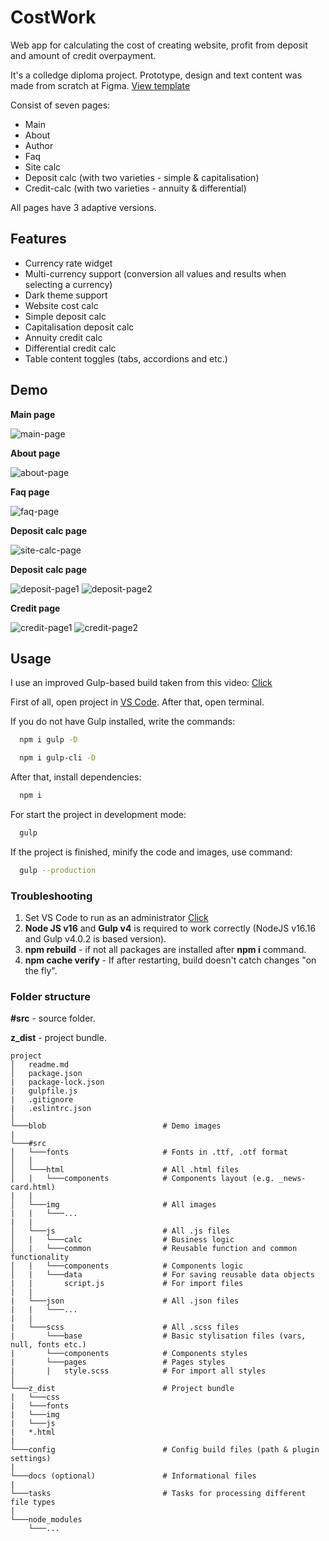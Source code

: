 # CostWork

Web app for calculating the cost of creating website, profit from deposit and amount of credit overpayment.

It's a colledge diploma project. Prototype, design and text content was made from scratch at Figma. [View template](https://www.figma.com/file/4knFPhLEZ0sUvWA3p18477/Economy?node-id=0%3A1&t=wt9kcK7fZ9LagRrM-1)

Consist of seven pages:
* Main
* About
* Author
* Faq
* Site calc
* Deposit calc (with two varieties - simple & capitalisation)
* Credit-calc (with two varieties - annuity & differential)

All pages have 3 adaptive versions.

## Features

* Currency rate widget
* Multi-currency support (сonversion all values and results when selecting a currency)
* Dark theme support
* Website cost calc
* Simple deposit calc
* Capitalisation deposit calc
* Annuity credit calc
* Differential credit calc
* Table content toggles (tabs, accordions and etc.)

## Demo

**Main page**

![main-page](blob/main-demo.png)

**About page**

![about-page](blob/about-demo.png)

**Faq page**

![faq-page](blob/faq-demo.png)

**Deposit calc page**

![site-calc-page](blob/site-calc-demo.png)

**Deposit calc page**

![deposit-page1](blob/deposit-calc-demo.png)
![deposit-page2](blob/deposit-calc-demo2.png)

**Credit page**

![credit-page1](blob/credit-calc-demo.png)
![credit-page2](blob/credit-calc-demo2.png)

## Usage

I use an improved Gulp-based build taken from this video: [Click](https://youtu.be/qSZvGlIKGPg)

First of all, open project in [VS Code](https://code.visualstudio.com). After that, open terminal.

If you do not have Gulp installed, write the commands:

```bash
  npm i gulp -D

  npm i gulp-cli -D
```

After that, install dependencies:

```bash
  npm i
```

For start the project in development mode:

```bash
  gulp
```

If the project is finished, minify the code and images, use command:

```bash
  gulp --production
```

### Troubleshooting

1. Set VS Code to run as an administrator [Click](https://qastack.ru/programming/37700536/visual-studio-code-terminal-how-to-run-a-command-with-administrator-rights)
2. **Node JS v16** and **Gulp v4** is required to work correctly (NodeJS v16.16 and Gulp v4.0.2 is based version).
3. **npm rebuild** - if not all packages are installed after **npm i** command.
4. **npm cache verify** - If after restarting, build doesn't catch changes "on the fly".

### Folder structure

**#src** - source folder.

**z_dist** - project bundle.

```
project
│   readme.md
│   package.json 
|   package-lock.json
|   gulpfile.js
|   .gitignore
|   .eslintrc.json
│
└───blob                          # Demo images
|
└───#src
│   └───fonts                     # Fonts in .ttf, .otf format
│   │
│   └───html                      # All .html files
│   |   └───components            # Components layout (e.g. _news-card.html)
|   |
│   └───img                       # All images
|   |   └───...    
|   |
│   └───js                        # All .js files
│   |   └───calc                  # Business logic
│   |   └───common                # Reusable function and common functionality
│   |   └───components            # Components logic
│   |   └───data                  # For saving reusable data objects
|   |       script.js             # For import files
|   |
|   └───json                      # All .json files
|   |   └───...
|   |
|   └───scss                      # All .scss files
|       └───base                  # Basic stylisation files (vars, null, fonts etc.)
|       └───components            # Components styles
|       └───pages                 # Pages styles
|       |   style.scss            # For import all styles
│   
└───z_dist                        # Project bundle
|   └───css
|   └───fonts
|   └───img
|   └───js
|   *.html
|
└───config                        # Config build files (path & plugin settings)
|
└───docs (optional)               # Informational files
|
└───tasks                         # Tasks for processing different file types
|
└───node_modules
    └───...
```
